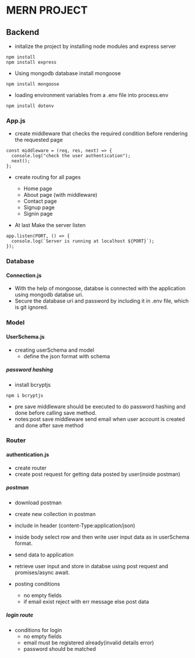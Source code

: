 # MERN PROJECT

## Backend

- initalize the project by installing node modules and express server

```shell
npm install
npm install express
```

- Using mongodb database install mongoose

```shell
npm install mongoose
```

- loading environment variables from a .env file into process.env

```shell
npm install dotenv
```

### App.js

- create middleware that checks the required condition before rendering the requested page

```shell
const middleware = (req, res, next) => {
  console.log("check the user authentication");
  next();
};
```

- create routing for all pages

  - Home page
  - About page (with middleware)
  - Contact page
  - Signup page
  - Signin page

- At last Make the server listen

```shell
app.listen(PORT, () => {
  console.log(`Server is running at localhost ${PORT}`);
});
```

### Database

#### Connection.js

- With the help of mongoose, databse is connected with the application using mongodb databse uri.
- Secure the database uri and password by including it in .env file, which is git ignored.

### Model

#### UserSchema.js

- creating userSchema and model
  - define the json format with schema

##### password hashing

- install bcryptjs

```shell
npm i bcryptjs
```

- pre save middleware should be executed to do password hashing and done before calling save method.
- notes:post save middleware send email when user account is created and done after save method

### Router

#### authentication.js

- create router
- create post request for getting data posted by user(inside postman)

##### postman

- download postman
- create new collection in postman
- include in header (content-Type:application/json)
- inside body select row and then write user input data as in userSchema format.
- send data to application

- retrieve user input and store in databse using post request and promises/async await.
- posting conditions
  - no empty fields
  - if email exist reject with err message else post data

##### login route

- conditions for login
  - no empty fields
  - email must be registered already(invalid details error)
  - password should be matched
